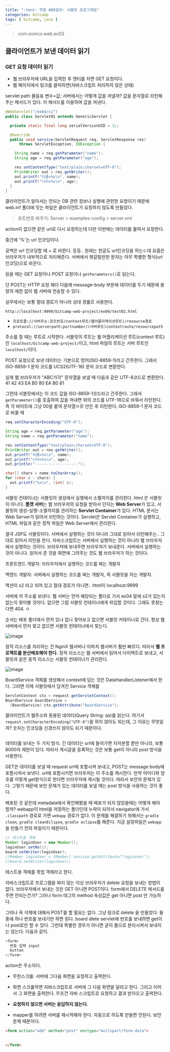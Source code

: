 ```yaml
---
title: ":tent: 학원 #88일차: 서블릿 프로그래밍" 
categories: bitcamp
tags: [ bitcamp, java ]
---
```


> com.eomcs.web.ex03

## 클라이언트가 보낸 데이터 읽기

### GET 요청 데이터 읽기

- 웹 브라우저에  URL을 입력한 후 엔터를 치면 GET 요청이다.
- 웹 페이지에서 링크를 클릭하면(자바스크립트 처리하지 않은 상태)

 servlet path  물음표 변수=값; 서버에서는 어떻게 값을 꺼낼까? 값을 문자열로 리턴해주는 메서드가 있다. 이 메서드를 이용하여 값을 꺼낸다. 

```java
@WebServlet("/ex04/s1")
public class Servlet01 extends GenericServlet {

  private static final long serialVersionUID = 1L;

  @Override
  public void service(ServletRequest req, ServletResponse res)
      throws ServletException, IOException {

    String name = req.getParameter("name");
    String age = req.getParameter("age");

    res.setContentType("text/plain;charset=UTF-8");
    PrintWriter out = res.getWriter();
    out.printf("이름=%s\n", name);
    out.printf("나이=%s\n", age);
  }
}

```

클라이언트가 알아서는 안되는 DB 관련 정보나 실행에 관련한 요청이기 때문에 web.inf 폴더에 잇는 파일은 클라이언트가 요청하지 않도록 만들었다. 

>  포트번호 바꾸기: Server  > examples-config > server.xml



action이 없으면 같은 url로 다시 요청하는데 다만 이번에는 데이터를 붙여서 요청한다.

중간에 '%'는 url 인코딩이다. 

공백은  url  인코딩할 때 + 로 바뀐다. 등등.. 원래는 한글도 url인코딩을 하는ㄷ데 요즘은 브라우저가 내부적으로 처리해준다. 서버에서 헷갈릴만한 문자는 아무 특별한 형식(url 인코딩)으로 바꾼다.



읽을 때는  GET 요청이나  POST 요청이나 `getParameters()`로 읽는다.

단  POST는 HTTP 요청 헤더 다음에 message-body 부분에 데이터를 두기 때문에 용량의 제한 없이 웹 서버에 전송할 수 있다.

실무에서는 보통 절대 경로가 아니라 상대 경롤르 사용한다.



`http://localhost:9999/bitcamp-web-project/ex04/test02.html`

- `프로토콜://서버주소:포트번호/context루트(웹어플리케이션루트)/resource경로`
- `protocol://serverpath:portnumber/(서버루트)contextroute/resourcepath`

주소를 칠 때는 루트로 시작한다. 서블릿의 루트는 웹 어플리케이션 루트(context 루트)인 `localhost/bitcamp-web-project/`이고, html 파일의 루트는 서버 루트인 `localhost/`이다.

 

POST 요청으로 보낸 데이터는 기본으로 영어(ISO-8859-1)라고 간주한다. 그래서 ISO-8859-1 문자 코드를 UCS2(UTF-16) 문자 코드로 변환한다. 

 실제 웹 브라우저가 "ABC가각" 문자열을 보낼 때 다음과 같은 UTF-8코드로 변환한다. 41 42 43 EA B0 80 EA B0 81

그런데 서블릿에서는 이 코드 값을 ISO-8859-1코드라고 간주한다. 그래서 `getParameter()`를 호출하여 값을 꺼내면 위의 코드를 UTF-16으로 바꿔서 리턴한다. 즉 각 바이트에 그냥 00을 붙여 문자열ㅇ르 만든 후 리턴한다. ISO-8859-1 문자 코드로 바꿀 때

```java
req.setCharacterEncoding("UTF-8");

String age = req.getParameter("age");
String name = req.getParameter("name");

res.setContentType("text/plain;charset=UTF-8");
PrintWriter out = res.getWriter();
out.printf("이름=%s\n", name);
out.printf("나이=%s\n", age);
out.println("-------------------");

char[] chars = name.toCharArray();
for (char c : chars) {
  out.printf("%x\n", (int) c);
}
```



서블릿 컨테이너는 서블릿의 생성에서 실행에서 소멸까지를 관리한다. html 은 서블릿이 아니다. **톰캣 서버**는 웹 브라우저의 요청을 받아서 던지는 **Web Server**가 있고, 서블릿의 생성-실행-소멸까지를 관리하는 **Servlet Container**가 있다. HTML  문서는 Web Server가 읽어서 리턴하는 것이다. Servlet은 Servlet Container가 실행하고, HTML 파일과 같은 정적 파일은 Web Server에서 관리한다. 

결국 JSP도 서블릿이다. 서버에서 실행하는 것이 아니라 그대로 읽어서 리턴해주는.. 그대로 읽어서 리턴을 한다. 자바스크립트는 서버에서 실행하는 것이 아니라 웹 브라우저에서 실행하는 것이다. 브라우저에 보내주면 브라우저가 보내준다. 서버에서 실행하는 것이 아니다. 읽어서 준 것을 화면에 그려주는 것도 웹 브라우저가 하는 것이다. 



프론트엔드 개발자: 브라우저에서 실행하는 코드를 짜는 개발자

백엔드 개발자: 서버에서 실행하는 코드를 짜는 개발자, 즉 서블릿을 자는 개발자.



액션이 s2 라고 되어 있고 절대 경로가 아니면.. html이 localhost:9999 

서버에 저 주소를 보낸다. 웹 서버는 먼저 해당되는 폴더로 가서 ex04 밑에 s2가 있는지 없는지 찾아볼 것이다. 없으면 그럼 서블릿 컨테이너에게 위임할 것이다. 그래도 못찾는다면 404. ㅇ

순서는 배포 폴더에서 먼저 있나 없나 찾아보고 없으면 서블릿 커테이너로 간다. 항상 웹 서버에서 먼저 찾고 없으면 서블릿 컨테이너에서 찾는다. 

![image](https://user-images.githubusercontent.com/50407047/100303953-0ef4bf80-2fe1-11eb-9b2f-38f3e8875b84.png)

정적 리소스를 처리하는 건 NginX 웹서버나 아파치 웹서버가 훨씬 빠르다. 따라서 **웹 프로젝트를 분산배포해야 한다.**  정적 리소스는 웹 서버에서 읽어서 다이렉트로 보내고, 서블릿과 같은 동적 리소스는 서블릿 컨테이너가 관리한다.

![image](https://user-images.githubusercontent.com/50407047/100308550-08b81080-2fec-11eb-8ecd-25f5177e126b.png)

BoardService 객체를 생성해서 context에 담는 것은 DataHandlerListener에서 한다. 그러면 이제 서블릿에서 담겨진 Service 객체를 

```java
ServletContext ctx = request.getServletContext();
BoardService boardService =
  (BoardService) ctx.getAttribute("boardService");

```

클라이언트가 웹주소와 동봉된 데이터(Query String: qs)를 읽는다. 여기서 `request.setCharacterEncoding("UTF-8")`을 하지 않아도 되는데, 그 이유는 무엇일까? 숫자는 인코딩을 신경쓰지 않아도 되기 때문이다. 

``` java

```

데이터를 보내는 두 가지 방식. 긴 데이터는 url에 들어가면 지저분할 뿐만 아니라, 보통 8000자 제한이 있다. 따라서 게시글을 등록하는 것은 보통 get이 아니라 post 방식을 사용한다. 

GET은 데이터를 보낼 때 request url에 포함시켜 보내고, POST는 message body에 포함시켜서 보낸다. url에 포함시키면 브라우저는 이 주소를 캐시한다. 만약 아이디와 암호를 이렇게 get방식으로 한다면 브라우저에 캐시될 것이다. 따라서 보안의 문제가 있다. 그렇기 때문에 보안 문제가 있는 데이터를 보낼 때는 post 방식을 사용하는 것이 좋다. 



배포된 것 같은데 metadata에서 확인해봤을 때 배포가 되지 않았을때는 어떻게 해야 할까? webapp이 html을 저장하는 폴더인데 누락이 되어서 navigator에 가서 `.classpath` 경로로 가면 `webapp` 경로가 없다. 이 문제를 해결하기 위해서는 `gradle clean`, `gradle cleanEclipse`, `gradle eclipse`를 해준다. 지금 설정파일은 `webapp`을 만들기 전의 파일이기 때문이다.





```java
// 테스트용 객체
Member loginUser = new Member();
loginUser.setNo(1);
board.setWriter(loginUser);
//Member loginUser = (Member) session.getAttribute("loginUser");
//board.setWriter(loginUser);

```

테스트용 객체를 목업 객체라고 한다.



자바스크립트로 프로그램을 짜지 않는 이상 브라우저가 delete 요청을 보내는 방법이 없다. 브라우저에서 보내는 것은 GET 아니면 POST이다. form에서 DELETE 메서드를 주면 안되는건가? 그러나 form 태그의 method 속성값은 get 아니면 post 만 가능하다.

그러나 꼭 삭제에 대해서 POST를 할 필요는 없다. 그냥 링크로 delete 을 만들었다. 둘 중에 하나 번호를 보내기만 하면 된다. board dlete servlet에 번호를 보내려면 get이나 post로만 할 수 있다. 그런데 특별한 경우가 아니면 굳이 폼으로 분리시켜서 보내지는 않는다. 다음과 같이.

```java
<form>
  번호 입력 input
  button
</form>
```

action은 주소이다.



- 무한스크롤: 서버에 그다음 화면을 요청하고 출력한다.
- 화면 스크롤하면 자바스크립트로 서버에 그 다음 화면을 달라고 한다. 그리고 이어서 그 화면을 출력한다. 무조건 자바 스크립트로 요청하고 결과 받아오고 출력한다.
- **요청하지 않으면 서버는 응답하지 않는다.**



- mapper를 하려면 서버를 재시작해야 한다. 자동으로 하도록 만들면 안된다. 보안 문제 때문이다.

```html
<form action="add" method="post" enctype="multipart/form-data">
  
  
</form>
```

